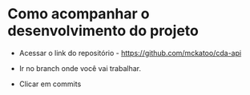 # Como acompanhar o desenvolvimento do projeto


- Acessar o link do repositório - https://github.com/mckatoo/cda-api

- Ir no branch onde você vai trabalhar.

- Clicar em commits

